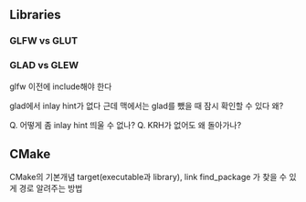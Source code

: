 

## Libraries

### GLFW vs GLUT


### GLAD vs GLEW
glfw 이전에 include해야 한다

glad에서 inlay hint가 없다
근데 맥에서는 glad를 뺐을 때 잠시 확인할 수 있다
왜?

Q. 어떻게 좀 inlay hint 띄울 수 없나?
Q. KRH가 없어도 왜 돌아가나?






## CMake


CMake의 기본개념
target(executable과 library), link
find_package 가 찾을 수 있게 경로 알려주는 방법





